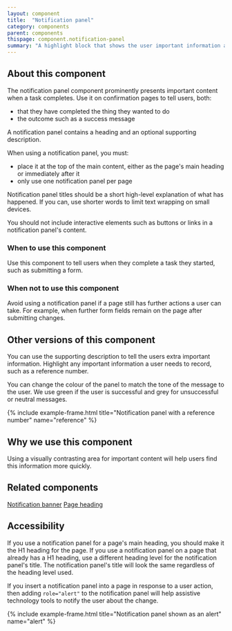```yaml
---
layout: component
title:  "Notification panel"
category: components
parent: components
thispage: component.notification-panel
summary: "A highlight block that shows the user important information after they have completed a task, such as a success message"
---
```


## About this component

The notification panel component prominently presents important content when a task completes. Use it on confirmation pages to tell users, both:

* that they have completed the thing they wanted to do 
* the outcome such as a success message

A notification panel contains a heading and an optional supporting description.

When using a notification panel, you must:

- place it at the top of the main content, either as the page's main heading or immediately after it
- only use one notification panel per page

Notification panel titles should be a short high-level explanation of what has happened. If you can, use shorter words to limit text wrapping on small devices.

You should not include interactive elements such as buttons or links in a notification panel's content.

### When to use this component

Use this component to tell users when they complete a task they started, such as submitting a form.

### When not to use this component

Avoid using a notification panel if a page still has further actions a user can take. For example, when further form fields remain on the page after submitting changes.

## Other versions of this component

You can use the supporting description to tell the users extra important information. Highlight any important information a user needs to record, such as a reference number.

You can change the colour of the panel to match the tone of the message to the user. We use green if the user is successful and grey for unsuccessful or neutral messages.

{% include example-frame.html title="Notification panel with a reference number" name="reference" %}

## Why we use this component

Using a visually contrasting area for important content will help users find this information more quickly.

## Related components

[Notification banner](/components/notification-banner/)
[Page heading](/components/page-heading/)

## Accessibility

If you use a notification panel for a page's main heading, you should make it the H1 heading for the page. If you use a notification panel on a page that already has a H1 heading, use a different heading level for the notification panel's title. The notification panel's title will look the same regardless of the heading level used.

If you insert a notification panel into a page in response to a user action, then adding `role="alert"` to the notification panel will help assistive technology tools to notify the user about the change.

{% include example-frame.html title="Notification panel shown as an alert" name="alert" %}
